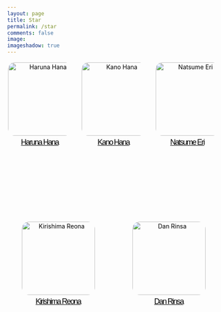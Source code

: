 ```yaml
---
layout: page
title: Star
permalink: /star
comments: false
image: 
imageshadow: true
---
```

<style>

.actress-box {
    display: flex;
    flex-wrap:wrap;
    margin:-10px 0 0 -10px;
}

.actress-box a {
    display: inline-block;
    flex-grow: 1; 
    width: calc(100% * (1/5) - 10px - 1px)
}

.actress-info {
    padding: 10px;
    margin: 2px;
    border-radius: 5px;
    transition: background .35s ease;
	text-align: center;
	height: 345px;
	border-bottom: 15px;
}

.actress-info img {
	width: 170px;
	border-radius: 10%;
	display: inline-block;
	vertical-align: middle;
}


.actress-details {
	margin-top: 5px;
}

.actress-details span {
    display: block;
    white-space: nowrap;
    overflow: hidden;
    text-overflow: ellipsis;
}
.actrees-name {
	font-size: 18px;
    font-family: 'Spartan', sans-serif;
    letter-spacing: -1.8px;
    padding-bottom: 4px;
}

.actress-pic {
	display: inline-block;
}

@media (max-width: 1290px) {
	.actress-pic {
		display: block;
	}
	.actress-info {
		text-align: center;
	}
	.actress-details {
		margin-left: 0;
		margin-top: 5px
	}
	.actress-box a {
		width: calc(100% * (1/3) - 10px - 1px)
	}
}

@media (max-width: 640px) {
	.actress-pic {
		display: inline-block;
	}
	.actress-box a {
		width: calc(100% * (1/2) - 10px - 1px)
	}
  
}
	
	.actress-name:hover {
		color: pink!important;
	}   

a {
    color: #000;
}

span.actress-info:hover {
		color: pink!important;
	}
</style>

<div class="actress-page">
<div class="actress-box">
<a href="/tags#Haruna-Hana">
<div class="actress-info">
<div class="actress-pic">
<img src="https://blogger.googleusercontent.com/img/b/R29vZ2xl/AVvXsEh45y-sSDkukkT2sHjI5C1ytFFUkOz1TlZCebUFyBtrn5UBY2fC1lNluTET5qK74t5ffXo1VMZPBdTKt027KNcKdhNrR622XcMYQKWFCsMGhoIkL6BRXvVxJs4P4lruJ6TSUnqv_fk5ctTpvrvdNGrw6h32Au3MV_fV04WqwBxpuEeUGKtecnbhCdp9/s1600/Hana-Haruna-Dien-vien-JAV-co-bo-nguc-cuon-hut-nhat-lang-phim-18-1-768x1024.jpg" alt="Haruna Hana">
</div>
<div class="actress-details">
<span class="actrees-name">Haruna Hana</span>
</div>
</div>
</a>
<a href="/tags#Kano-Hana">
<div class="actress-info">
<div class="actress-pic">
<img src="https://blogger.googleusercontent.com/img/b/R29vZ2xl/AVvXsEgb2depRZ-I-EJ9jP_agVgf66S2mmInZbNILBdn9I6c3lc8l9MlJhH4puL5SBhT61zcGpp1h2YEqe1BwBbvFSxu-65O7yjWRApHCH_npXzmB7lFdPVsfCgB6wkvZUFrd8qpfpgPjFw49dH8qM2dDSPA-h737vhjR1VteO3G41ZOODqlzNRm4RLNaNQ9/s1600/99031C445C68B1BD2D.jpeg" alt="Kano Hana">
</div>
<div class="actress-details">
<span class="actrees-name">Kano Hana</span>
</div>
</div>
</a>
<a href="/tags#Natsume-Eri">
<div class="actress-info">
<div class="actress-pic">
<img src="https://blogger.googleusercontent.com/img/b/R29vZ2xl/AVvXsEiocK7vHYHHJj5sZvxGazyC3Kh3kuFzGt-XWgD9jr2xX1FYQ5VVUaZGW30F_elomXOc2CoNi2VBEa2y_ONcNIUIZhqElFTucPgYtNBzHcXEPpvb7nnPLlqI_nOnoI3XQV1bk2I-aQtpblUQnghm3Y7EJZNiL7hAtsb3Av9RULfyZ4txRGNUvc3KD0kh/s1600/images%20%283%29.jpeg" alt="Natsume Eri">
</div>
<div class="actress-details">
<span class="actrees-name">Natsume Eri</span>
</div>
</div>
</a>
<a href="/tags#Kirishima-Reona">
<div class="actress-info">
<div class="actress-pic">
<img src="https://blogger.googleusercontent.com/img/b/R29vZ2xl/AVvXsEhE_1-4hG3DM5cFIcyBMusFbZNcV0iyO2JE_U8j4txzkPk9Vv9aReoR5yGaviMUvoynJgrBLtXnwWfd8DIomVMASfB6Z9k0hJ5tIqZCSMYOs2zi7wbrH9MAhJv0LfxXH5y12MeWUGV2sAlXqQpKJvm32gFy7riXvvY7pkq80l8P4eJXSh0z9dHHr239/s1600/images%20%285%29.jpeg" alt="Kirishima Reona">
</div>
<div class="actress-details">
<span class="actrees-name">Kirishima Reona</span>
</div>
</div>
</a>
<a href="/tags#Dan-Rinsa">
<div class="actress-info">
<div class="actress-pic">
<img src="https://blogger.googleusercontent.com/img/b/R29vZ2xl/AVvXsEjEm9Cmr37dk-tWQ1tBQmZwHp1iMRD5NU6H3oub7I7I3eZUmF_hXbcISoGkrlionAogqZoLjlsbNJ85oQcEGT0NgTsk0iHpznt0DdZTpBIWxsTVAPOm7dgYBRWMKd3ZyXCAaEgxLSuU7Qto3vZtBi_XtlUvi2_fx5unNJdCqsJ4MMM0g3m7cvBsoq8n/s1600/E0BYMncUUAUEN8C.jpeg" alt="Dan Rinsa">
</div>
<div class="actress-details">
<span class="actrees-name">Dan Rinsa</span>
</div>
</div>
</a>
</div>
</div>

